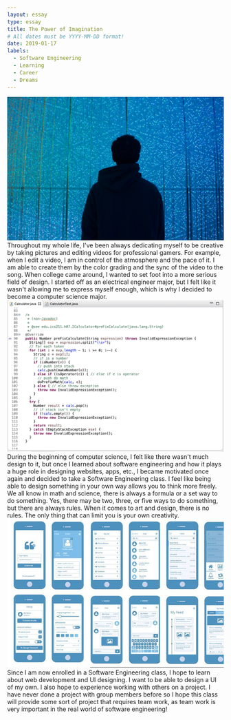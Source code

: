 ```yaml
---
layout: essay
type: essay
title: The Power of Imagination
# All dates must be YYYY-MM-DD format!
date: 2019-01-17
labels:
  - Software Engineering
  - Learning
  - Career
  - Dreams
---
```


<img class="ui image" src="../images/sparkleportrait.jpeg">
Throughout my whole life, I've been always dedicating myself to be creative by taking pictures and editing videos for professional gamers. For example, when I edit a video, I am in control of the atmosphere and the pace of it. I am able to create them by the color grading and the sync of the video to the song. When college came around, I wanted to set foot into a more serious field of design. I started off as an electrical engineer major, but I felt like it wasn't allowing me to express myself enough, which is why I decided to become a computer science major.

<img class="ui image" src="../images/prefix.png">
During the beginning of computer science, I felt like there wasn't much design to it, but once I learned about software engineering and how it plays a huge role in designing websites, apps, etc., I became motivated once again and decided to take a Software Engineering class. I feel like being able to design something in your own way allows you to think more freely. We all know in math and science, there is always a formula or a set way to do something. Yes, there may be two, three, or five ways to do something, but there are always rules. When it comes to art and design, there is no rules. The only thing that can limit you is your own creativity.

<img class="ui image" src="../images/ui.jpg">
Since I am now enrolled in a Software Engineering class, I hope to learn about web development and UI designing. I want to be able to design a UI of my own. I also hope to experience working with others on a project. I have never done a project with group members before so I hope this class will provide some sort of project that requires team work, as team work is very important in the real world of software engineering!

